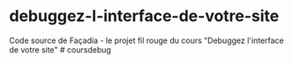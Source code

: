 # debuggez-l-interface-de-votre-site
Code source de Façadia - le projet fil rouge du cours "Debuggez l'interface de votre site"
#   c o u r s d e b u g  
 